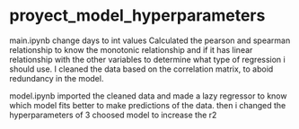 # proyect_model_hyperparameters

main.ipynb
change days to int values 
Calculated the pearson and spearman relationship to know the monotonic relationship and if it has linear relationship with the other variables to determine what type of regression i should use.
I cleaned the data based on the correlation matrix, to aboid redundancy in the model.

model.ipynb
imported the cleaned data and made a lazy regressor to know which model fits better to make predictions of the data.
then i changed the hyperparameters of 3 choosed model to increase the r2
